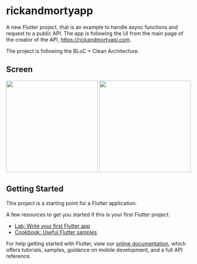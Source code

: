 # rickandmortyapp

A new Flutter project, that is an example to handle async functions and request to a public API.
The app is following the UI from the main page of the creator of the API, https://rickandmortyapi.com.

The project is following the BLoC + Clean Architecture.

## Screen

<div>
<img src='https://user-images.githubusercontent.com/39440542/156298891-634f488a-4c48-42e8-9989-e143820bb19e.png' width="250">
<img src='https://user-images.githubusercontent.com/39440542/156298982-e4e0a39a-0d3f-4c0d-b276-bb6695e42ec2.png' width="250">
</div>


## Getting Started

This project is a starting point for a Flutter application.

A few resources to get you started if this is your first Flutter project:

- [Lab: Write your first Flutter app](https://flutter.dev/docs/get-started/codelab)
- [Cookbook: Useful Flutter samples](https://flutter.dev/docs/cookbook)

For help getting started with Flutter, view our
[online documentation](https://flutter.dev/docs), which offers tutorials,
samples, guidance on mobile development, and a full API reference.
